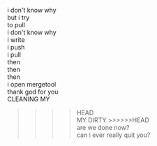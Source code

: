 i don't know why  
but i try  
to pull  
i don't know why  
i write  
i push  
i pull  
then  
then  
then  
i open mergetool  
thank god for you  
CLEANING MY  
>>>>HEAD  
MY DIRTY >>>>>>HEAD  
are we done now?  
can i ever really quit you?